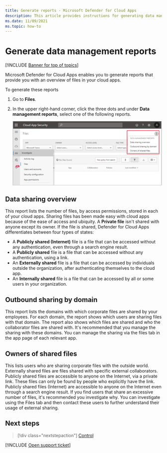 ```yaml
---
title: Generate reports - Microsoft Defender for Cloud Apps
description: This article provides instructions for generating data management reports in Microsoft Defender for Cloud Apps.
ms.date: 11/09/2021
ms.topic: how-to
---
```

# Generate data management reports

[!INCLUDE [Banner for top of topics](includes/banner.md)]

Microsoft Defender for Cloud Apps enables you to generate reports that provide you with an overview of files in your cloud apps.

To generate these reports

1. Go to **Files**.
2. In the upper right-hand corner, click the three dots and under **Data management reports**, select one of the following reports.

    ![Screenshot showing Data management reports menu.](media/reports.png)

## Data sharing overview

This report lists the number of files, by access permissions, stored in each of your cloud apps. Sharing files has been made easy with cloud apps because of the ease of access and ubiquity. A **Private file** isn't shared with anyone except its owner. If the file is shared, Defender for Cloud Apps differentiates between four types of states:

- A **Publicly shared (Internet)** file is a file that can be accessed without any authentication, even through a search engine result.
- A **Publicly shared** file is a file that can be accessed without any authentication, using a link.
- An **Externally shared** file is a file that can be accessed by individuals outside the organization, after authenticating themselves to the cloud app.
- An **Internally shared** file is a file that can be accessed by all or some users in your organization.

## Outbound sharing by domain

This report lists the domains with which corporate files are shared by your employees. For each domain, the report shows which users are sharing files with that domain. The report also shows which files are shared and who the collaborator files are shared with. It's recommended that you manage the sharing with these domains. You can manage the sharing via the files tab in the app page of each relevant app.

## Owners of shared files

This lists users who are sharing corporate files with the outside world. Externally shared files are files shared with specific external collaborators. Publicly shared files are accessible to anyone on the Internet, via a private link. These files can only be found by people who explicitly have the link. Publicly shared files (Internet) are accessible to anyone on the Internet even through a search engine result. If you find users that share an excessive number of files, it's recommended you investigate why. You can investigate using the Files tab and then contact these users to further understand their usage of external sharing.

## Next steps

> [!div class="nextstepaction"]
> [Control](control.md)

[!INCLUDE [Open support ticket](includes/support.md)]
